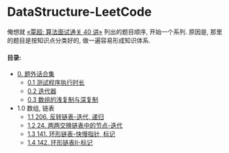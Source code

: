 # DataStructure-LeetCode

俺想就 [«覃超: 算法面试通关 40 讲»](https://time.geekbang.org/course/detail/100019701-41518) 列出的题目顺序, 开始一个系列. 原因是, 那里的题目是按知识点分类好的, 做一遍容易形成知识体系.



#### 目录:

* [0. 题外话合集](https://github.com/sctang0/DataStructure-LeetCode/blob/main/CHAPTER.00.000.md)
    * [0.1 测试程序执行时长](https://github.com/sctang0/DataStructure-LeetCode/blob/main/CHAPTER.00.001.md)
    * [0.2 迭代器](https://github.com/sctang0/DataStructure-LeetCode/blob/main/CHAPTER.00.002.md)
    * [0.3 数组的浅复制与深复制](https://github.com/sctang0/DataStructure-LeetCode/blob/main/CHAPTER.00.003.md)
* 1.0 数组, 链表
    * [1.1 206. 反转链表-迭代, 递归](https://github.com/sctang0/DataStructure-LeetCode/blob/main/CHAPTER.01.001.md)
    * [1.2 24. 两两交换链表中的节点-迭代](https://github.com/sctang0/DataStructure-LeetCode/blob/main/CHAPTER.01.002.md)
    * [1.3 141. 环形链表-快慢指针, 标记](https://github.com/sctang0/DataStructure-LeetCode/blob/main/CHAPTER.01.003.md)
    * [1.4 142. 环形链表II-标记](https://github.com/sctang0/DataStructure-LeetCode/blob/main/CHAPTER.01.004.md)